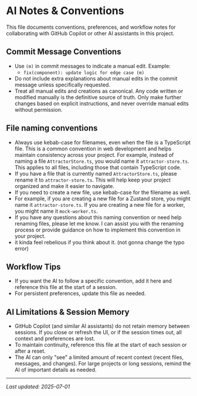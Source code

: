 # AI Notes & Conventions

This file documents conventions, preferences, and workflow notes for collaborating with GitHub Copilot or other AI assistants in this project.

## Commit Message Conventions
- Use `(m)` in commit messages to indicate a manual edit. Example:
  - `fix(component): update logic for edge case (m)`
- Do not include extra explanations about manual edits in the commit message unless specifically requested.
- Treat all manual edits and creations as canonical. Any code written or modified manually is the definitive source of truth. Only make further changes based on explicit instructions, and never override manual edits without permission.

## File naming conventions
- Always use kebab-case for filenames, even when the file is a TypeScript file. This is a common convention in web development and helps maintain consistency across your project. For example, instead of naming a file `AttractorStore.ts`, you would name it `attractor-store.ts`. This applies to all files, including those that contain TypeScript code.
- If you have a file that is currently named `AttractorStore.ts`, please rename it to `attractor-store.ts`. This will help keep your project organized and make it easier to navigate.
- If you need to create a new file, use kebab-case for the filename as well.
- For example, if you are creating a new file for a Zustand store, you might name it `attractor-store.ts`. If you are creating a new file for a worker, you might name it `mock-worker.ts`.
- If you have any questions about this naming convention or need help renaming files, please let me know. I can assist you with the renaming process or provide guidance on how to implement this convention in your project.
- it kinda feel rebelious if you think about it. (not gonna change the typo error)

## Workflow Tips
- If you want the AI to follow a specific convention, add it here and reference this file at the start of a session.
- For persistent preferences, update this file as needed.

## AI Limitations & Session Memory
- GitHub Copilot (and similar AI assistants) do not retain memory between sessions. If you close or refresh the UI, or if the session times out, all context and preferences are lost.
- To maintain continuity, reference this file at the start of each session or after a reset.
- The AI can only "see" a limited amount of recent context (recent files, messages, and changes). For large projects or long sessions, remind the AI of important details as needed.

---
_Last updated: 2025-07-01_

